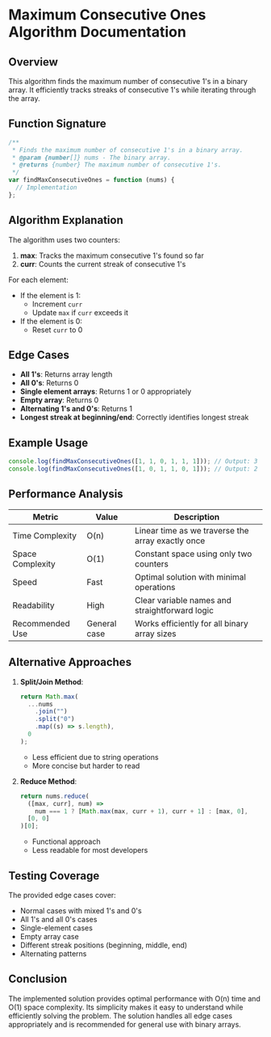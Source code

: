 # Maximum Consecutive Ones Algorithm Documentation

## Overview

This algorithm finds the maximum number of consecutive 1's in a binary array. It efficiently tracks streaks of consecutive 1's while iterating through the array.

## Function Signature

```javascript
/**
 * Finds the maximum number of consecutive 1's in a binary array.
 * @param {number[]} nums - The binary array.
 * @returns {number} The maximum number of consecutive 1's.
 */
var findMaxConsecutiveOnes = function (nums) {
  // Implementation
};
```

## Algorithm Explanation

The algorithm uses two counters:

1. **max**: Tracks the maximum consecutive 1's found so far
2. **curr**: Counts the current streak of consecutive 1's

For each element:

- If the element is 1:
  - Increment `curr`
  - Update `max` if `curr` exceeds it
- If the element is 0:
  - Reset `curr` to 0

## Edge Cases

- **All 1's**: Returns array length
- **All 0's**: Returns 0
- **Single element arrays**: Returns 1 or 0 appropriately
- **Empty array**: Returns 0
- **Alternating 1's and 0's**: Returns 1
- **Longest streak at beginning/end**: Correctly identifies longest streak

## Example Usage

```javascript
console.log(findMaxConsecutiveOnes([1, 1, 0, 1, 1, 1])); // Output: 3
console.log(findMaxConsecutiveOnes([1, 0, 1, 1, 0, 1])); // Output: 2
```

## Performance Analysis

| Metric           | Value        | Description                                       |
| ---------------- | ------------ | ------------------------------------------------- |
| Time Complexity  | O(n)         | Linear time as we traverse the array exactly once |
| Space Complexity | O(1)         | Constant space using only two counters            |
| Speed            | Fast         | Optimal solution with minimal operations          |
| Readability      | High         | Clear variable names and straightforward logic    |
| Recommended Use  | General case | Works efficiently for all binary array sizes      |

## Alternative Approaches

1. **Split/Join Method**:

   ```javascript
   return Math.max(
     ...nums
       .join("")
       .split("0")
       .map((s) => s.length),
     0
   );
   ```

   - Less efficient due to string operations
   - More concise but harder to read

2. **Reduce Method**:
   ```javascript
   return nums.reduce(
     ([max, curr], num) =>
       num === 1 ? [Math.max(max, curr + 1), curr + 1] : [max, 0],
     [0, 0]
   )[0];
   ```
   - Functional approach
   - Less readable for most developers

## Testing Coverage

The provided edge cases cover:

- Normal cases with mixed 1's and 0's
- All 1's and all 0's cases
- Single-element cases
- Empty array case
- Different streak positions (beginning, middle, end)
- Alternating patterns

## Conclusion

The implemented solution provides optimal performance with O(n) time and O(1) space complexity. Its simplicity makes it easy to understand while efficiently solving the problem. The solution handles all edge cases appropriately and is recommended for general use with binary arrays.
